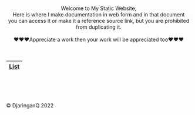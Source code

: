 <br>
<br>
<br>
<br>

<div align="center">
Welcome to My Static Website, 
<br>
Here is where I make documentation in web form and in that document<br>you can access it or make it a reference source link, but you are prohibited from duplicating it.
<br><br>
♥♥♥Appreciate a work then your work will be appreciated too♥♥♥

</div>

<br>
<br>


| [List](https://mrofiq466.github.io/DJaringanQ/0list/) |
| ------ |


<br>
<br>
<br>
<br>
© DjaringanQ 2022
